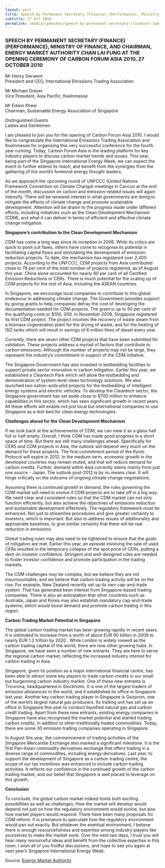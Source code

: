 ```yaml
---
layout: post
title: Speech by Permanent Secretary (Finance) (Performance), Ministry of Finance, and Chairman, Energy Market Authority Chan Lai Fung at the Opening Ceremony of Carbon Forum Asia 2010, 27 October 2010
subtitle: 27 Oct 2010
permalink: /media/speeches/speech-by-permanent-secretary-(finance)-(performance)-ministry-of-finance-and-chairman-energy-market-authority-2010-27-october-2010
---
```


### SPEECH BY PERMANENT SECRETARY (FINANCE) (PERFORMANCE), MINISTRY OF FINANCE, AND CHAIRMAN, ENERGY MARKET AUTHORITY CHAN LAI FUNG AT THE OPENING CEREMONY OF CARBON FORUM ASIA 2010, 27 OCTOBER 2010

Mr Henry Derwent  
President and CEO, International Emissions Trading Association

Mr Michael Dreyer  
Vice President, Asia Pacific, Koelnmesse

Mr Edwin Khew  
Chairman, Sustainable Energy Association of Singapore

Distinguished Guests  
Ladies and Gentlemen

I am pleased to join you for the opening of Carbon Forum Asia 2010. I would like to congratulate the International Emissions Trading Association and Koelnmesse for organising this very successful conference for the fourth year running. Today, Carbon Forum Asia is the leading platform for key industry players to discuss carbon market trends and issues. This year, being part of the Singapore International Energy Week, we can expect the event to further extend its reach, and benefit from the synergies from the gathering of the world’s foremost energy thought leaders.

As we approach the upcoming round of UNFCCC (United Nations Framework Convention on Climate Change) meetings in Cancun at the end of the month, discussion on carbon and emission-related issues will again intensify. There will be renewed interest in what governments are doing to mitigate the effects of climate change and promote sustainable development. Attention will be drawn to the progress made under different efforts, including initiatives such as the Clean Development Mechanism (CDM), and what it can deliver in terms of efficient and effective climate change mitigation.

**Singapore’s contribution to the Clean Development Mechanism**

CDM has come a long way since its inception in 2006. While its critics are quick to point out flaws, others have come to recognise its potential in facilitating capital flows and stimulating the development of emission-reduction projects. To date, the mechanism has registered over 2,400 projects. According to the UNFCCC, CDM projects from Asia contributed close to 78 per cent of the total number of projects registered, as of August this year. China alone accounted for nearly 60 per cent of all Certified Emission Reductions or CERs. There is much potential for the scaling up of CDM projects for the rest of Asia, including the ASEAN countries.

In Singapore, we encourage local companies to contribute to this global endeavour in addressing climate change. The Government provides support by giving grants to help companies defray the cost of developing the documentation needed for CDM projects. The grant is up to 50 per cent of the qualifying costs or $100, 000. In November 2008, Singapore registered its first CDM project. The project involves the recovery of waste steam from a biomass cogeneration plant for the drying of waste, and for the heating of ISO tanks which will result in savings of 6 million litres of diesel every year.

Currently, there are seven other CDM projects that have been submitted for validation. These projects address a myriad of factors that contribute to carbon emissions. Although the number of projects may not be large, they represent the industry’s commitment in support of the CDM initiative.

The Singapore Government has also invested in testbedding facilities to support private sector innovation in carbon mitigation. Earlier this year, we established a Cleantech Park which will allow the testbedding and demonstration of system-level clean technology solutions. We also launched two nation-wide pilot projects for the testbedding of intelligent energy systems and electric vehicles. To develop the Cleantech sector, the Singapore government has set aside close to $700 million to enhance capabilities in this sector, which has seen significant growth in recent years. All these efforts will enable not just local but international companies to use Singapore as a test-bed for clean energy technologies.

**Challenges ahead for the Clean Development Mechanism**

If we look back at the achievements of CDM, we can view it as a glass half full or half empty. Overall, I think CDM has made good progress in a short space of time. But there are still many challenges ahead. Specifically for CERS and CDM projects in Asia, the outlook will depend very much on the demand for these projects. The first commitment period of the Kyoto Protocol will expire in 2012. In the medium-term, economic growth in the developed countries may remain muted, and that will reduce demand for carbon credits. Further, demand within Asia currently stems mainly from just one source - Japan. The outlook post-2012 is by no means clear. It will hinge critically on the outcome of ongoing climate change negotiations.

Assuming there is continued growth in demand, the rules governing the CDM market will need to evolve if CDM projects are to take off in a big way. We need clear and consistent rules so that the CDM market can not only function efficiently, but also achieve the objectives of emissions reduction and sustainable development effectively. The regulatory framework must be enhanced. Not just to streamline procedures and give greater certainty to investors, which is important. But also to address issues of additionality and appropriate baselines, to give similar certainty that there will be real reduction in emissions.

Global trading rules may also need to be tightened to ensure that the goals of mitigation are met. Earlier this year, an episode involving the sale of used CERs resulted in the temporary collapse of the spot price of CERs, putting a dent on investor confidence. Stringent and well-designed rules are needed to foster investor confidence and promote participation in the trading markets.

The CDM challenges may be complex, but we believe they are not insurmountable; and we believe that carbon trading activity will be on the rise. For example, New Zealand recently set up its own cap-and-trade system. That has generated keen interest from Singapore-based trading companies. There is also an anticipation that other countries such as Australia, Japan and Korea may also establish mandatory cap-and-trade systems, which would boost demand and promote carbon trading in this region.

**Carbon Trading Market Potential in Singapore**

The global carbon trading market has been growing rapidly in recent years. It is estimated to increase from a worth of about EUR 90 billion in 2008 to nearly EUR 1.2 trillion by 2020 . While London is widely viewed as the carbon trading capital of the world, there are now other growing hubs. In Singapore, we have seen a number of new entrants. They are here to serve the regional carbon market, reflecting the increased industry interest for carbon trading in Asia.

Singapore, given its position as a major international financial centre, has been able to attract some key players to trade carbon credits in our small but burgeoning carbon industry market. One of these new entrants is Tricorona, headquartered in Stockholm. It is one of the largest traders of emission allowances in the world, and it established its office in Singapore last year. Another key carbon trading player in Singapore is Gazprom, one of the world’s largest natural gas producers. Its trading unit has set up an office in Singapore this year to conduct liquefied natural gas and carbon credit trading. Apart from these new entrants, existing energy companies in Singapore have also recognised the market potential and started trading carbon credits, in addition to other traditionally traded commodities. Today, there are some 30 emission trading companies operating in Singapore.

In August this year, the commencement of trading activities of the Singapore Mercantile Exchange also marked a significant milestone. It is the first Pan-Asian commodity derivatives exchange that offers trading in a diverse range of commodities, including energy derivatives. Last year, to support the development of Singapore as a carbon trading centre, the scope of our tax incentives was enhanced to include carbon trading activities. It reflects our confidence in the continued growth of the carbon trading market, and our belief that Singapore is well placed to leverage on this growth.

**Conclusion**

To conclude, the global carbon market indeed holds both exciting possibilities as well as challenges. How the market will develop would depend not just on how the regulatory environment would evolve, but also how market players would respond. There have been many proposals for CDM reform. It is premature to speculate how the regulatory environment would pan out exactly. But whatever the eventual environment, I believe there is enough resourcefulness and expertise among industry players like yourselves to make the market work. Over the next two days, I trust you will hear many resourceful ideas and benefit from the collective expertise in this room. I wish all of you fruitful discussions, and hope to see you again at next year’s Singapore International Energy Week.



Source: [<a href="https://www.ema.gov.sg/speech.aspx?news_sid=20140609o4X5wXxVfRHQ" target="_blank">Energy Market Authority</a>](https://www.ema.gov.sg/speech.aspx?news_sid=20140609o4X5wXxVfRHQ)
